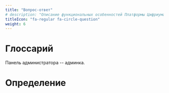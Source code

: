 ```yaml
---
title: "Вопрос-ответ"
# description: "Описание функциональных особенностей Платформы Цифриума"
titleIcon: "fa-regular fa-circle-question"
weight: 6
---
```

# Глоссарий
Панель администратора -- админка.

# Определение
